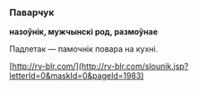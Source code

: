 ### Паварчук
**назоўнік, мужчынскі род, размоўнае**

Падлетак — памочнік повара на кухні.

<a rel="author">[http://rv-blr.com/](http://rv-blr.com/slounik.jsp?letterId=0&maskId=0&pageId=1983)</a>
